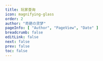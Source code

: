 ```yaml
---
title: 玩家查询
icon: magnifying-glass
order: 2
author: "奇葩の灵梦"
pageInfo: [ "Author", "PageView", "Date" ]
breadcrumb: false
editLink: false
next: false
prev: false
toc: false
---
```


<SearchPlayer></SearchPlayer>

<script setup>
import SearchPlayer from "@SearchPlayer";
</script>